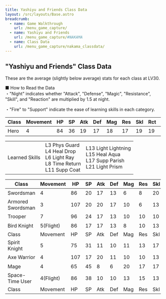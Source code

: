 ```yaml
---
title: Yashiyu and Friends Class Data
layout: /src/layouts/Base.astro
breadcrumb:
  - name: Game Walkthrough
    url: /menu_game_capture/
  - name: Yashiyu and Friends
    url: /menu_game_capture/#NAKAMA
  - name: Class Data
    url: /menu_game_capture/nakama_classdata/
---
```


## "Yashiyu and Friends" Class Data

These are the average (slightly below average) stats for each class at LV30.  
  
■ How to Read the Data  
・"Night" indicates whether "Attack", "Defense", "Magic", "Resistance", "Skill", and "Reaction" are multiplied by 1.5 at night.  
  
・"Fire" to "Support" indicate the ease of learning skills in each category.  
  

|Class|Movement|HP|SP|Atk|Def|Mag|Res|Skl|Rct|Night|Fire|Light|Dark|Heal|Time|Phys|Supp|
|---|---|---|---|---|---|---|---|---|---|---|---|---|---|---|---|---|---|
|Hero|4|84|36|19|17|18|17|19|19|－||2||2|1|1|2|

|   |   |   |
|---|---|---|
|Learned Skills|L3 Phys Guard  <br>L4 Heal Drop  <br>L6 Light Ray  <br>L8 Time Return  <br>L11 Supp Coat|L13 Light Lightning  <br>L15 Heal Aqua  <br>L17 Supp Parish  <br>L21 Light Prism|

|Class|Movement|HP|SP|Atk|Def|Mag|Res|Skl|Rct|Night|Fire|Light|Dark|Heal|Time|Phys|Supp|
|---|---|---|---|---|---|---|---|---|---|---|---|---|---|---|---|---|---|
|Swordsman|4|86|20|17|13|6|8|20|17|－||||||3|1|
|Armored Swordsman|3|107|20|20|17|10|6|13|6|－||||||3|1|
|Trooper|7|96|24|17|13|10|10|10|11|－||||||3||
|Bird Knight|5(Flight)|86|17|17|13|8|10|13|17|－|1|||||1|1|
|Class|Movement|HP|SP|Atk|Def|Mag|Res|Skl|Rct|Night|Fire|Light|Dark|Heal|Time|Phys|Supp|
|Spirit Knight|5|75|31|11|10|11|13|17|20|－||1|||1||3|
|Axe Warrior|4|107|17|20|11|10|10|13|10|－|||1|||2|2|
|Mage|4|65|45|8|6|20|17|17|15|－|3|2|2||2||1|
|Space-Time User|4(Flight)|86|38|10|10|13|15|13|11|－||2|1||3||2|
|Class|Movement|HP|SP|Atk|Def|Mag|Res|Skl|Rct|Night|Fire|Light|Dark|Heal|Time|Phys|Supp|